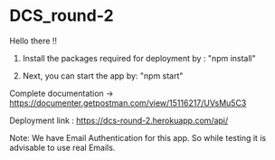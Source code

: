 # DCS_round-2

Hello there !! 

1) Install the packages required for
   deployment by : "npm install"

2)  Next, you can start the app by: "npm start"


Complete documentation -> https://documenter.getpostman.com/view/15116217/UVsMu5C3

Deployment link : https://dcs-round-2.herokuapp.com/api/

Note: We have Email Authentication for 
this app. So while testing it is advisable
to use real Emails.
